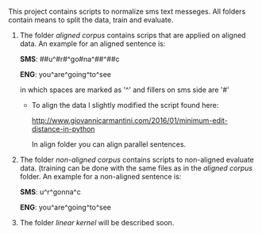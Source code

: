 This project contains scripts to normalize sms text messeges.
All folders contain means to split the data, train and evaluate.

1. The folder *aligned corpus* contains scrips that are applied on aligned data.
   An example for an aligned sentence is:

   **SMS**: ##u^#r#^go#na^##^##c

   **ENG**:  you^are^going^to^see

   in which spaces are marked as '^' and fillers on sms side are '#'
   - To align the data I slightly modified the script found here:

     http://www.giovannicarmantini.com/2016/01/minimum-edit-distance-in-python

     In align folder you can align parallel sentences.

2. The folder *non-aligned corpus* contains scripts to non-aligned evaluate data.
   (training can be done with the same files as in the *aligned corpus* folder.
   An example for a non-aligned sentence is:

   **SMS**: u^r^gonna^c

   **ENG**: you^are^going^to^see

3. The folder *linear kernel* will be described soon.
